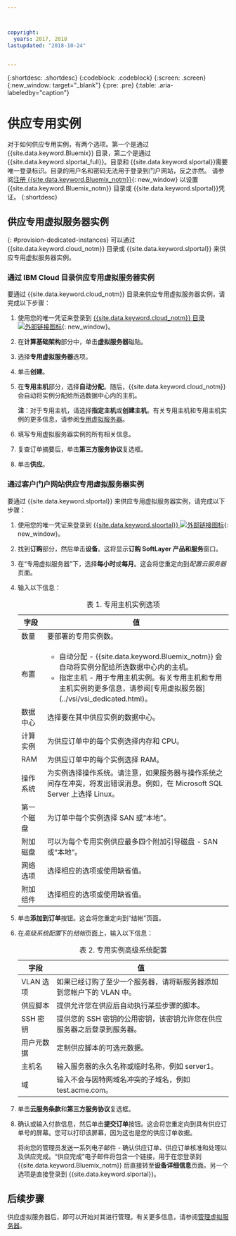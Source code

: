 ```yaml
---



copyright:
  years: 2017, 2018
lastupdated: "2018-10-24"


---
```


{:shortdesc: .shortdesc}
{:codeblock: .codeblock}
{:screen: .screen}
{:new_window: target="_blank"}
{:pre: .pre}
{:table: .aria-labeledby="caption"}


# 供应专用实例

对于如何供应专用实例，有两个选项。第一个是通过 {{site.data.keyword.Bluemix}} 目录，第二个是通过 {{site.data.keyword.slportal_full}}。目录和 {{site.data.keyword.slportal}}需要唯一登录标识。目录的用户名和密码无法用于登录到门户网站，反之亦然。
请参阅[注册 {{site.data.keyword.Bluemix_notm}}](https://console.bluemix.net/docs/admin/adminpublic.html#signing-up-for-bluemix){: new_window} 以设置 {{site.data.keyword.Bluemix_notm}} 目录或 {{site.data.keyword.slportal}}凭证。
{:shortdesc}

## 供应专用虚拟服务器实例
{: #provision-dedicated-instances}
可以通过 {{site.data.keyword.cloud_notm}} 目录或 {{site.data.keyword.slportal}} 来供应专用虚拟服务器实例。
 

### 通过 IBM Cloud 目录供应专用虚拟服务器实例 
要通过 {{site.data.keyword.cloud_notm}} 目录来供应专用虚拟服务器实例，请完成以下步骤：

  1. 使用您的唯一凭证来登录到 [{{site.data.keyword.cloud_notm}} 目录 ![外部链接图标](../icons/launch-glyph.svg "外部链接图标")](https://console.bluemix.net/catalog/){: new_window}。 
  2. 在**计算基础架构**部分中，单击**虚拟服务器**磁贴。
  3. 选择**专用虚拟服务器**选项。
  4. 单击**创建**。
  5. 在**专用主机**部分，选择**自动分配**。随后，{{site.data.keyword.cloud_notm}} 会自动将实例分配给所选数据中心内的主机。
  
     **注**：对于专用主机，请选择**指定主机**或**创建主机**。有关专用主机和专用主机实例的更多信息，请参阅[专用虚拟服务器](../vsi/vsi_dedicated.html)。
     
  5. 填写专用虚拟服务器实例的所有相关信息。 
  6. 复查订单摘要后，单击**第三方服务协议**复选框。 
  7. 单击**供应**。

### 通过客户门户网站供应专用虚拟服务器实例
要通过 {{site.data.keyword.slportal}} 来供应专用虚拟服务器实例，请完成以下步骤：

1. 使用您的唯一凭证来登录到 [{{site.data.keyword.slportal}} ![外部链接图标](../icons/launch-glyph.svg "外部链接图标")](https://control.softlayer.com/){: new_window}。
2. 找到**订购**部分，然后单击**设备**。这将显示**订购 SoftLayer 产品和服务**窗口。 
3.  在“专用虚拟服务器”下，选择**每小时**或**每月**。这会将您重定向到*配置云服务器*页面。 

4.	输入以下信息：
       
    <table>
    <CAPTION>表 1. 专用主机实例选项</CAPTION>
    <THEAD>
    <TR>
    <th>字段</th>
    <th>值</th>
    </TR>
    </THEAD>
    <TBODY>
    <tr>
    <td>数量</td>
    <td>要部署的专用实例数。</td>
    </tr>
    <tr>
    <td>布置</td>
    <td>
    <ul>
    <li>自动分配 - {{site.data.keyword.Bluemix_notm}} 会自动将实例分配给所选数据中心内的主机。</li>
    <li>指定主机 - 用于专用主机实例。有关专用主机和专用主机实例的更多信息，请参阅[专用虚拟服务器](../vsi/vsi_dedicated.html)。</li>
    </ul>
    </td>
    </tr>
    <tr>
    <td>数据中心</td>
    <td>选择要在其中供应实例的数据中心。</td>
    </tr>
    <tr>
    <td>计算实例</td>
    <td> 为供应订单中的每个实例选择内存和 CPU。</td>
    </tr>
    <tr>
    <td>RAM</td>
    <td> 为供应订单中的每个实例选择 RAM。</td>
    </tr>
    <tr>
    <td>操作系统</td>
    <td>为实例选择操作系统。请注意，如果服务器与操作系统之间存在冲突，将发出错误消息。例如，在 Microsoft SQL Server 上选择 Linux。</td>
    </tr>
    <tr>
    <td>第一个磁盘</td>
    <td>为订单中每个实例选择 SAN 或“本地”。</td>
    </tr>
    <tr>
    <td>附加磁盘</td>
    <td>可以为每个专用实例供应最多四个附加引导磁盘 - SAN 或“本地”。</td>
    </tr>
    <td>网络选项</td>
    <td> 选择相应的选项或使用缺省值。</td>
    </tr>
    <tr>
    <td>附加组件</td>
    <td> 选择相应的选项或使用缺省值。</td>
    </tr>
    <tr>
    </TBODY>
    </table> 

5.	单击**添加到订单**按钮。这会将您重定向到“结帐”页面。
6.  在*高级系统配置*下的*结帐*页面上，输入以下信息：

    <table>
    <CAPTION>表 2. 专用实例高级系统配置</CAPTION>
    <THEAD>
    <TR>
    <th>字段</th>
    <th>值</th>
    </TR>
    </THEAD>
    <TBODY>
    <tr>
    <td>VLAN 选项</td>
    <td>如果已经订购了至少一个服务器，请将新服务器添加到您帐户下的 VLAN 中。</td>
    </tr>
    <tr>
    <td>供应脚本</td>
    <td>提供允许您在供应后自动执行某些步骤的脚本。</td>
    </tr>
    <tr>
    <td>SSH 密钥</td>
    <td>提供您的 SSH 密钥的公用密钥，该密钥允许您在供应服务器之后登录到服务器。</td>
    </tr>
    <tr>
    <td>用户元数据</td>
    <td>定制供应脚本的可选元数据。</td>
    </tr>
    <tr>
    <td>主机名</td>
    <td>输入服务器的永久名称或临时名称，例如 server1。</td>
    </tr>
    <tr>
    <td>域</td>
    <td>输入不会与因特网域名冲突的子域名，例如 test.acme.com。</td>
    </tr>
    </TBODY>
    </table>

7.  单击**云服务条款**和**第三方服务协议**复选框。
8. 确认或输入付款信息，然后单击**提交订单**按钮。这会将您重定向到具有供应订单号的屏幕。您可以打印该屏幕，因为这也是您的供应订单收据。

    将向您的管理员发送一系列电子邮件 - 确认供应订单、供应订单核准和处理以及供应完成。“供应完成”电子邮件将包含一个链接，用于在您登录到 {{site.data.keyword.Bluemix_notm}} 后直接转至**设备详细信息**页面。另一个选项是直接登录到 {{site.data.keyword.slportal}}。

## 后续步骤
供应虚拟服务器后，即可以开始对其进行管理。有关更多信息，请参阅[管理虚拟服务器](../vsi/vsi_managing.html)。

